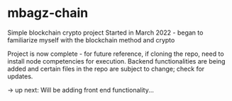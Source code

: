 # mbagz-chain
Simple blockchain crypto project
Started in March 2022 - began to familiarize myself with the blockchain method and crypto


Project is now complete - for future reference, if cloning the repo, need to install node competencies for execution.
Backend functionalities are being added and certain files in the repo are subject to change; check for updates.

-> up next: Will be adding front end functionality...
